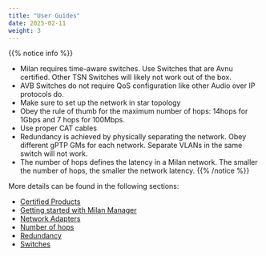 ```yaml
---
title: "User Guides"
date: 2025-02-11
weight: 3
---
```


{{% notice info %}}
- Milan requires time-aware switches. Use Switches that are Avnu certified. Other TSN Switches will likely not work out of the box.
- AVB Switches do not require QoS configuration like other Audio over IP protocols do.
- Make sure to set up the network in star topology
- Obey the rule of thumb for the maximum number of hops: 14hops for 1Gbps and 7 hops for 100Mbps.
- Use proper CAT cables
- Redundancy is achieved by physically separating the network. Obey different gPTP GMs for each network. Separate VLANs in the same switch will not work.
- The number of hops defines the latency in a Milan network. The smaller the number of hops, the smaller the network latency.
{{% /notice %}}

More details can be found in the following sections:

- [Certified Products](certified-products.md)
- [Getting started with Milan Manager](getting-started-milan-manager.md)
- [Network Adapters](network-adapters.md)
- [Number of hops](number-of-hops.md)
- [Redundancy](redundancy.md)
- [Switches](switches.md)


